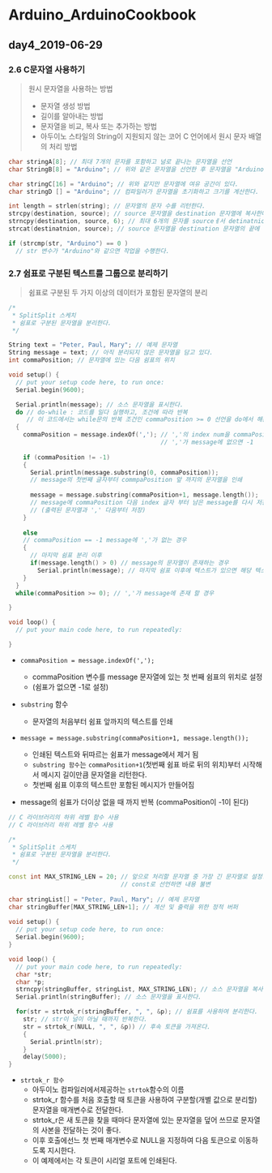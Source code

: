# Arduino_ArduinoCookbook

## day4_2019-06-29

### 2.6 C문자열 사용하기

> 원시 문자열을 사용하는 방법
>
> * 문자열 생성 방법
> * 길이를 알아내는 방법
> * 문자열을 비교, 복사 또는 추가하는 방법
> * 아두이노 스타일의 String이 지원되지 않는 코어 C 언어에서 원시 문자 배열의 처리 방법

```c++
char stringA[8]; // 최대 7개의 문자를 포함하고 널로 끝나는 문자열을 선언
char StringB[8] = "Arduino"; // 위와 같은 문자열을 선언한 후 문자열을 "Arduino"로 초기화

char stringC[16] = "Arduino"; // 위와 같지만 문자열에 여유 공간이 있다.
char stringD [] = "Arduino"; // 컴파일러가 문자열을 초기화하고 크기를 계산한다.

int length = strlen(string); // 문자열의 문자 수를 리턴한다.
strcpy(destination, source); // source 문자열을 destination 문자열에 복사한다.
strncpy(destination, source, 6); // 최대 6개의 문자를 sourceㅔ서 detinatnion으로 복사한다.
strcat(destinatnion, source); // source 문자열을 destination 문자열의 끝에 추가한다.

if (strcmp(str, "Arduino") == 0 )
  // str 변수가 "Arduino"와 같으면 작업을 수행한다.
```



### 2.7 쉼표로 구분된 텍스트를 그룹으로 분리하기

> 쉼표로 구분된 두 가지 이상의 데이터가 포함된 문자열의 분리

```c
/*
 * SplitSplit 스케치
 * 쉼표로 구분된 문자열을 분리한다.
 */

String text = "Peter, Paul, Mary"; // 예제 문자열
String message = text; // 아직 분리되지 않은 문자열을 담고 있다.
int commaPosition; // 문자열에 있는 다음 쉼표의 위치

void setup() {
  // put your setup code here, to run once:
  Serial.begin(9600);

  Serial.println(message); // 소스 문자열을 표시한다.
  do // do-while : 코드를 일다 실행하고, 조건에 따라 반복
     // 이 코드에서는 while문의 반복 조건인 commaPosition >= 0 선언을 do에서 해준 뒤 조건에 따라 반복이기 때문에 do-while 을 사용
  {
    commaPosition = message.indexOf(','); // ','의 index num을 commaPositon에 저장
      									  // ','가 message에 없으면 -1
      
    if (commaPosition != -1)
    {
      Serial.println(message.substring(0, commaPosition)); 
      // message의 첫번째 글자부터 commpaPosition 앞 까지의 문자열을 인쇄
      
      message = message.substring(commaPosition+1, message.length());
      // message에 commaPosition 다음 index 글자 부터 남은 message를 다시 저장
      // (출력된 문자열과 ',' 다음부터 저장)
    }
    
    else
    // commaPosition == -1 message에 ','가 없는 경우
    {
      // 마지막 쉼표 분리 이후
      if(message.length() > 0) // message의 문자열이 존재하는 경우
        Serial.println(message); // 마지막 쉼표 이후에 텍스트가 있으면 해당 텍스트를 인쇄한다.
    }
  }
  while(commaPosition >= 0); // ','가 message에 존재 할 경우

}

void loop() {
  // put your main code here, to run repeatedly:

}
```

* `commaPosition = message.indexOf(',');`
  * commaPosition 변수를 message 문자열에 있는 첫 번째 쉼표의 위치로 설정
  * (쉼표가 없으면 -1로 설정)
* `substring` 함수
  * 문자열의 처음부터 쉼표 앞까지의 텍스트를 인쇄

* `message = message.substring(commaPosition+1, message.length());`
  * 인쇄된 텍스트와 뒤따르는 쉼표가 message에서 제거 됨
  * `substring 함수`는 `commaPosition+1`(첫번째 쉼표 바로 뒤의 위치)부터 시작해서 메시지 길이만큼 문자열을 리턴한다.
  * 첫번째 쉼표 이후의 텍스트만 포함된 메시지가 만들어짐
* message의 쉼표가 더이상 없을 때 까지 반복 (commaPosition이 -1이 된다)





```c++
// C 라이브러리의 하위 레벨 함수 사용
// C 라이브러리 하위 레벨 함수 사용

/*
 * SplitSplit 스케치
 * 쉼표로 구분된 문자열을 분리한다.
 */

const int MAX_STRING_LEN = 20; // 앞으로 처리할 문자열 중 가장 긴 문자열로 설정.
                               // const로 선언하면 내용 불변
                               
char stringList[] = "Peter, Paul, Mary"; // 예제 문자열
char stringBuffer[MAX_STRING_LEN+1]; // 계산 및 출력을 위한 정적 버퍼
 
void setup() {
  // put your setup code here, to run once:
  Serial.begin(9600);
}

void loop() {
  // put your main code here, to run repeatedly:
  char *str;
  char *p;
  strncpy(stringBuffer, stringList, MAX_STRING_LEN); // 소스 문자열을 복사한다.
  Serial.println(stringBuffer); // 소스 문자열을 표시한다.

  for(str = strtok_r(stringBuffer, ", ", &p); // 쉼표를 사용하여 분리한다.
    str; // str이 널이 아닐 때까지 반복한다.
    str = strtok_r(NULL, ", ", &p)) // 후속 토큰을 가져온다.
    {
      Serial.println(str);
    }
    delay(5000);
}
```

* `strtok_r 함수`
  * 아두이노 컴파일러에서제공하는 `strtok`함수의 이름
  * strtok_r 함수를 처음 호출할 때 토큰을 사용하여 구분할(개별 값으로 분리할) 문자열을 매개변수로 전달한다.
  * strtok_r은 새 토큰을 찾을 때마다 문자열에 있는 문자열을 덮어 쓰므로 문자열의 사본을 전달하는 것이 좋다.
  * 이후 호출에선느 첫 번째 매개변수로 NULL을 지정하여 다음 토큰으로 이동하도록 지시한다.
  * 이 예제에서는 각 토큰이 시리얼 포트에 인쇄된다.